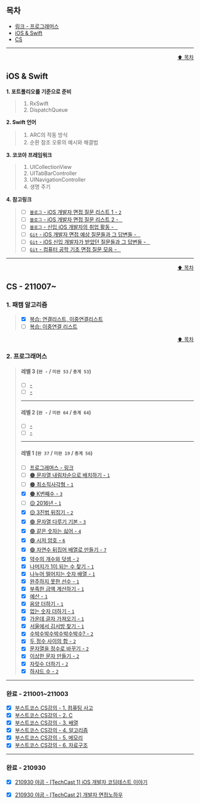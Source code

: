 ## 목차
- [링크 - 프로그래머스](https://github.com/jhy0409/jhy0409/blob/main/%EA%B3%B5%EB%B6%80%EC%9D%BC%EC%A7%80.md#2-%ED%94%84%EB%A1%9C%EA%B7%B8%EB%9E%98%EB%A8%B8%EC%8A%A4)
- [iOS & Swift](https://github.com/jhy0409/jhy0409/blob/main/%EA%B3%B5%EB%B6%80%EC%9D%BC%EC%A7%80.md#ios--swift)
- [CS](https://github.com/jhy0409/jhy0409/blob/main/%EA%B3%B5%EB%B6%80%EC%9D%BC%EC%A7%80.md#cs---211007)
***
<a href = "https://github.com/jhy0409/jhy0409/blob/main/%EA%B3%B5%EB%B6%80%EC%9D%BC%EC%A7%80.md#%EB%AA%A9%EC%B0%A8"><p align="right">⬆️ 목차</p></a>
## iOS & Swift
**1. 포트폴리오를 기준으로 준비**
> 1. RxSwift
> 2. DispatchQueue

**2. Swift 언어**
> 1. ARC의 작동 방식
> 2. 순환 참조 오류의 예시와 해결법

**3. 코코아 프레임워크**
> 1. UICollectionView
> 2. UITabBarController
> 3. UINavigationController
> 4. 생명 주기

**4. 참고링크**
> - [ ] [`블로그` - iOS 개발자 면접 질문 리스트 1 - `2`](https://ugly-developer.tistory.com/5)
> - [ ] [`블로그` - iOS 개발자 면접 질문 리스트 2 - ` `](https://devsrkim.tistory.com/entry/iOS-%EB%A9%B4%EC%A0%91-%EC%A7%88%EB%AC%B8-%EB%A6%AC%EC%8A%A4%ED%8A%B8)
> - [ ] [`블로그` - 신입 iOS 개발자의 취업 활동 - ` `](https://velog.io/@haedong/%EC%8B%A0%EC%9E%85-iOS-%EA%B0%9C%EB%B0%9C%EC%9E%90%EC%9D%98-%EC%B7%A8%EC%97%85-%ED%99%9C%EB%8F%99)
> - [ ] [`Git` - iOS 개발자 면접 예상 질문들과 그 답변들 - ` `](https://github.com/sungeunDev/iOS-Dev-Career)
> - [ ] [`Git` - iOS 신입 개발자가 받았던 질문들과 그 답변들 - ` `](https://github.com/JaeYeopHan/Interview_Question_for_Beginner/tree/master/iOS)
> - [ ] [`Git` - 컴퓨터 공학 기초 면접 질문 모음 - ` `](https://github.com/JaeYeopHan/Interview_Question_for_Beginner)


***
<a href = "https://github.com/jhy0409/jhy0409/blob/main/%EA%B3%B5%EB%B6%80%EC%9D%BC%EC%A7%80.md#%EB%AA%A9%EC%B0%A8"><p align="right">⬆️ 목차</p></a>
## CS - 211007~
### 1. 패캠 알고리즘
> - [X] [복습: 연결리스트, 이중연결리스트](https://github.com/jhy0409/211004_FC_codingTest/blob/main/%EC%9E%90%EB%A3%8C/%EC%9E%90%EB%A3%8C%EA%B5%AC%EC%A1%B0_%EC%9E%90%EB%A3%8C_20210913/Chapter07-%EB%A7%81%ED%81%AC%EB%93%9C%EB%A6%AC%EC%8A%A4%ED%8A%B8-JAVA-LIVE.ipynb)
> - [ ] [복습: 이중연결 리스트](https://github.com/jhy0409/211004_FC_codingTest/blob/main/%EC%9E%90%EB%A3%8C/%EC%9E%90%EB%A3%8C%EA%B5%AC%EC%A1%B0_%EC%9E%90%EB%A3%8C_20210913/Chapter07-%EB%A7%81%ED%81%AC%EB%93%9C%EB%A6%AC%EC%8A%A4%ED%8A%B8-JAVA-LIVE.ipynb)

<a href = "https://github.com/jhy0409/jhy0409/blob/main/%EA%B3%B5%EB%B6%80%EC%9D%BC%EC%A7%80.md#%EB%AA%A9%EC%B0%A8"><p align="right">⬆️ 목차</p></a>
### 2. 프로그래머스
> #### 레벨 3 (`완 -` / `미완 53` / `총계 53`)
> - [ ] [-]()
> - [ ] [-]()
> ---
> #### 레벨 2 (`완 -` / `미완 64` / `총계 64`)
> - [ ] [-]()
> - [ ] [-]()
> ---
> #### 레벨 1 (`완 37` / `미완 19` / `총계 56`)
> - [ ] [프로그래머스 - 링크](https://programmers.co.kr/learn/challenges)
> - [ ] [🟠 문자열 내림차순으로 배치하기 - `1`](https://programmers.co.kr/learn/courses/30/lessons/12917)
> - [ ] [🟠 최소직사각형 - `1`](https://programmers.co.kr/learn/courses/30/lessons/86491)
> - [X] [🟠 K번째수 - `3`](https://programmers.co.kr/learn/courses/30/lessons/42748)
> - [ ] [🟡 2016년 - `1`](https://programmers.co.kr/learn/courses/30/lessons/12901)
> - [X] [🟡 3진법 뒤집기 - `2`](https://programmers.co.kr/learn/courses/30/lessons/68935)
> - [X] [🟢 문자열 다루기 기본 - `3`](https://programmers.co.kr/learn/courses/30/lessons/12918)
> - [X] [🟢 같은 숫자는 싫어 - `4`](https://programmers.co.kr/learn/courses/30/lessons/12906)
> - [X] [🟢 시저 암호 - `6`](https://programmers.co.kr/learn/courses/30/lessons/12926)
> - [X] [🟢 자연수 뒤집어 배열로 만들기 - `7`](https://programmers.co.kr/learn/courses/30/lessons/12932)
> - [X] [약수의 개수와 덧셈 - `2`](https://programmers.co.kr/learn/courses/30/lessons/77884)
> - [X] [나머지가 1이 되는 수 찾기 - `1`](https://programmers.co.kr/learn/courses/30/lessons/87389)
> - [X] [나누어 떨어지는 숫자 배열 - `1`](https://programmers.co.kr/learn/courses/30/lessons/12910?language=java)
> - [X] [완주하지 못한 선수 - `1`](https://programmers.co.kr/learn/courses/30/lessons/42576)
> - [X] [부족한 금액 계산하기 - `1`](https://programmers.co.kr/learn/courses/30/lessons/82612)
> - [X] [예산 - `1`](https://programmers.co.kr/learn/courses/30/lessons/12982?language=java)
> - [X] [음양 더하기 - `1`](https://programmers.co.kr/learn/courses/30/lessons/76501?language=java)
> - [X] [없는 숫자 더하기 - `1`](https://programmers.co.kr/learn/courses/30/lessons/86051)
> - [X] [가운데 글자 가져오기 - `1`](https://programmers.co.kr/learn/courses/30/lessons/12903)
> - [X] [서울에서 김서방 찾기 - `1`](https://programmers.co.kr/learn/courses/30/lessons/12919)
> - [X] [수박수박수박수박수박수? - `2`](https://programmers.co.kr/learn/courses/30/lessons/12922)
> - [X] [두 정수 사이의 합 - `2`](https://programmers.co.kr/learn/courses/30/lessons/12912)
> - [X] [문자열을 정수로 바꾸기 - `2`](https://programmers.co.kr/learn/courses/30/lessons/12925)
> - [X] [이상한 문자 만들기 - `2`](https://programmers.co.kr/learn/courses/30/lessons/12930)
> - [X] [자릿수 더하기 - `2`](https://programmers.co.kr/learn/courses/30/lessons/12931)
> - [X] [하샤드 수 - `2`](https://programmers.co.kr/learn/courses/30/lessons/12947)

***
### 완료 - 211001~211003
- [X] [부스트코스 CS강의 - 1. 컴퓨팅 사고](https://www.notion.so/jhcode/211001-CS50-2019-e9e9cc2af9b04040b4b41ea6ea51cd30#65c4dc2e1a9044b99600218c23396a6f)
- [X] [부스트코스 CS강의 - 2. C](https://www.notion.so/jhcode/211001-CS50-2019-e9e9cc2af9b04040b4b41ea6ea51cd30#abdab47fb97c479db6763b19fec49117)
- [X] [부스트코스 CS강의 - 3. 배열](https://www.notion.so/jhcode/211001-CS50-2019-e9e9cc2af9b04040b4b41ea6ea51cd30#db17f49b346641bf8ace253978e5eabe)
- [X] [부스트코스 CS강의 - 4. 알고리즘](https://www.notion.so/jhcode/211001-CS50-2019-e9e9cc2af9b04040b4b41ea6ea51cd30#2d808b49190848eb9e2dcae3e8a64594)
- [X] [부스트코스 CS강의 - 5. 메모리](https://www.notion.so/jhcode/211001-CS50-2019-e9e9cc2af9b04040b4b41ea6ea51cd30#cb58905f461b432ab3dfad6f5a0bd783)
- [X] [부스트코스 CS강의 - 6. 자료구조](https://www.notion.so/jhcode/211001-CS50-2019-e9e9cc2af9b04040b4b41ea6ea51cd30#ad8a9a550faf434f82f6723ea0db8466)

***
### 완료 - 210930
- [X] [210930 야곰 - [TechCast 1] iOS 개발자 코딩테스트 이야기](https://www.notion.so/jhcode/210930-TechCast-1-iOS-1997cb05c8354437902230a78266b1e6)  
- [X] [210930 야곰 - [TechCast 2] 개발자 면접노하우](https://www.notion.so/jhcode/210930-TechCast-2-77a41af3167142d8b9fbc47f166ecaa9)

